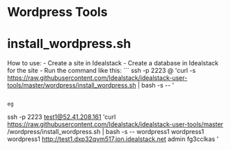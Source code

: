 # Wordpress Tools


# install_wordpress.sh

How to use:
    - Create a site in Idealstack
    - Create a database in Idealstack for the site
    - Run the command like this: ```
ssh -p 2223 <idealstack user>@<idealstack ip> 'curl -s  https://raw.githubusercontent.com/Idealstack/idealstack-user-tools/master/wordpress/install_wordpress.sh | bash -s -- <arguments>'
```

eg 
```
ssh -p 2223 test1@52.41.208.161 'curl https://raw.githubusercontent.com/Idealstack/idealstack-user-tools/master /wordpress/install_wordpress.sh | bash -s -- wordpress1 wordpress1 wordpress1 http://test1.dxp32qvm517.jon.idealstack.net admin fg3cclkas '

```